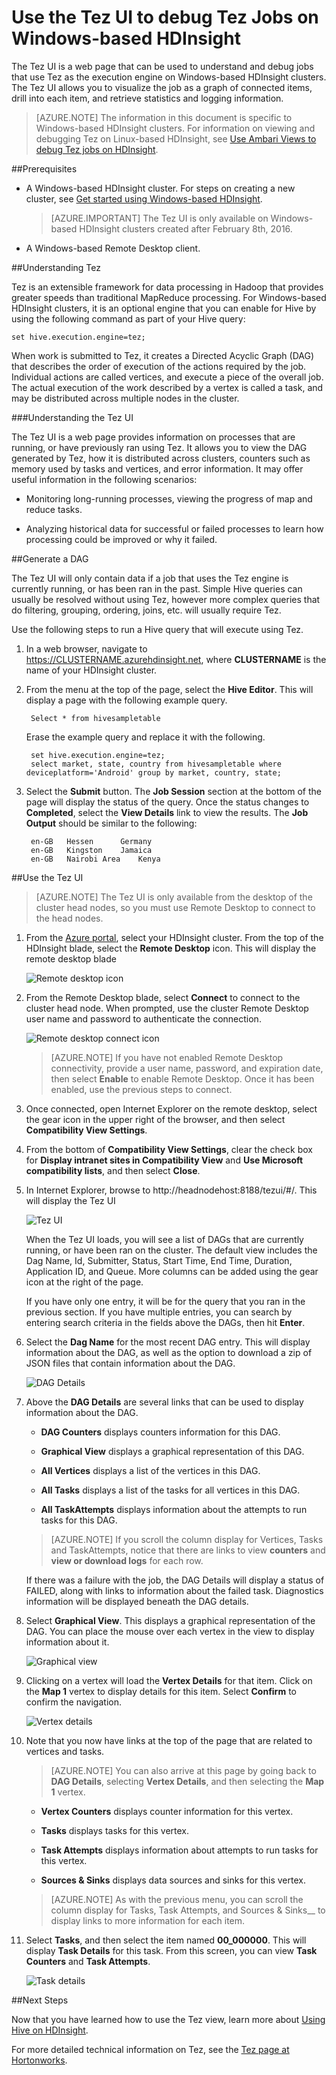 <properties
pageTitle="Use Tez UI with Windows-based HDInsight | Azure"
description="Learn how to use the Tez UI to debug Tez jobs on Windows-based HDInsight HDInsight."
services="hdinsight"
documentationCenter=""
authors="Blackmist"
manager="paulettm"
editor="cgronlun"/>

<tags
ms.service="hdinsight"
ms.devlang="na"
ms.topic="article"
ms.tgt_pltfrm="na"
ms.workload="big-data"
ms.date="05/03/2016"
ms.author="larryfr"/>

# Use the Tez UI to debug Tez Jobs on Windows-based HDInsight

The Tez UI is a web page that can be used to understand and debug jobs that use Tez as the execution engine on Windows-based HDInsight clusters. The Tez UI allows you to visualize the job as a graph of connected items, drill into each item, and retrieve statistics and logging information.

> [AZURE.NOTE] The information in this document is specific to Windows-based HDInsight clusters. For information on viewing and debugging Tez on Linux-based HDInsight, see [Use Ambari Views to debug Tez jobs on HDInsight](hdinsight-debug-ambari-tez-view.md).

##Prerequisites

* A Windows-based HDInsight cluster. For steps on creating a new cluster, see [Get started using Windows-based HDInsight](hdinsight-hadoop-tutorial-get-started-windows.md).

    > [AZURE.IMPORTANT] The Tez UI is only available on Windows-based HDInsight clusters created after February 8th, 2016.

* A Windows-based Remote Desktop client.

##Understanding Tez

Tez is an extensible framework for data processing in Hadoop that provides greater speeds than traditional MapReduce processing. For Windows-based HDInsight clusters, it is an optional engine that you can enable for Hive by using the following command as part of your Hive query:

    set hive.execution.engine=tez;

When work is submitted to Tez, it creates a Directed Acyclic Graph (DAG) that describes the order of execution of the actions required by the job. Individual actions are called vertices, and execute a piece of the overall job. The actual execution of the work described by a vertex is called a task, and may be distributed across multiple nodes in the cluster.

###Understanding the Tez UI

The Tez UI is a web page provides information on processes that are running, or have previously ran using Tez. It allows you to view the DAG generated by Tez, how it is distributed across clusters, counters such as memory used by tasks and vertices, and error information. It may offer useful information in the following scenarios:

* Monitoring long-running processes, viewing the progress of map and reduce tasks.

* Analyzing historical data for successful or failed processes to learn how processing could be improved or why it failed.

##Generate a DAG

The Tez UI will only contain data if a job that uses the Tez engine is currently running, or has been ran in the past. Simple Hive queries can usually be resolved without using Tez, however more complex queries that do filtering, grouping, ordering, joins, etc. will usually require Tez.

Use the following steps to run a Hive query that will execute using Tez.

1. In a web browser, navigate to https://CLUSTERNAME.azurehdinsight.net, where __CLUSTERNAME__ is the name of your HDInsight cluster.

2. From the menu at the top of the page, select the __Hive Editor__. This will display a page with the following example query.

        Select * from hivesampletable

    Erase the example query and replace it with the following.

        set hive.execution.engine=tez;
        select market, state, country from hivesampletable where deviceplatform='Android' group by market, country, state;

3. Select the __Submit__ button. The __Job Session__ section at the bottom of the page will display the status of the query. Once the status changes to __Completed__, select the __View Details__ link to view the results. The __Job Output__ should be similar to the following:
        
        en-GB   Hessen      Germany
        en-GB   Kingston    Jamaica
        en-GB   Nairobi Area    Kenya

##Use the Tez UI

> [AZURE.NOTE] The Tez UI is only available from the desktop of the cluster head nodes, so you must use Remote Desktop to connect to the head nodes.

1. From the [Azure portal](https://portal.azure.com), select your HDInsight cluster. From the top of the HDInsight blade, select the __Remote Desktop__ icon. This will display the remote desktop blade

    ![Remote desktop icon](./media/hdinsight-debug-tez-ui/remotedesktopicon.png)

2. From the Remote Desktop blade, select __Connect__ to connect to the cluster head node. When prompted, use the cluster Remote Desktop user name and password to authenticate the connection.

    ![Remote desktop connect icon](./media/hdinsight-debug-tez-ui/remotedesktopconnect.png)

    > [AZURE.NOTE] If you have not enabled Remote Desktop connectivity, provide a user name, password, and expiration date, then select __Enable__ to enable Remote Desktop. Once it has been enabled, use the previous steps to connect.

3. Once connected, open Internet Explorer on the remote desktop, select the gear icon in the upper right of the browser, and then select __Compatibility View Settings__.

4. From the bottom of __Compatibility View Settings__, clear the check box for __Display intranet sites in Compatibility View__ and __Use Microsoft compatibility lists__, and then select __Close__.

5. In Internet Explorer, browse to http://headnodehost:8188/tezui/#/. This will display the Tez UI

    ![Tez UI](./media/hdinsight-debug-tez-ui/tezui.png)

    When the Tez UI loads, you will see a list of DAGs that are currently running, or have been ran on the cluster. The default view includes the Dag Name, Id, Submitter, Status, Start Time, End Time, Duration, Application ID, and Queue. More columns can be added using the gear icon at the right of the page.

    If you have only one entry, it will be for the query that you ran in the previous section. If you have multiple entries, you can search by entering search criteria in the fields above the DAGs, then hit __Enter__.

4. Select the __Dag Name__ for the most recent DAG entry. This will display information about the DAG, as well as the option to download a zip of JSON files that contain information about the DAG.

    ![DAG Details](./media/hdinsight-debug-tez-ui/dagdetails.png)

5. Above the __DAG Details__ are several links that can be used to display information about the DAG.

    * __DAG Counters__ displays counters information for this DAG.
    
    * __Graphical View__ displays a graphical representation of this DAG.
    
    * __All Vertices__ displays a list of the vertices in this DAG.
    
    * __All Tasks__ displays a list of the tasks for all vertices in this DAG.
    
    * __All TaskAttempts__ displays information about the attempts to run tasks for this DAG.
    
    > [AZURE.NOTE] If you scroll the column display for Vertices, Tasks and TaskAttempts, notice that there are links to view __counters__ and __view or download logs__ for each row.

    If there was a failure with the job, the DAG Details will display a status of FAILED, along with links to information about the failed task. Diagnostics information will be displayed beneath the DAG details.

7. Select __Graphical View__. This displays a graphical representation of the DAG. You can place the mouse over each vertex in the view to display information about it.

    ![Graphical view](./media/hdinsight-debug-tez-ui/dagdiagram.png)

8. Clicking on a vertex will load the __Vertex Details__ for that item. Click on the __Map 1__ vertex to display details for this item. Select __Confirm__ to confirm the navigation.

    ![Vertex details](./media/hdinsight-debug-tez-ui/vertexdetails.png)

9. Note that you now have links at the top of the page that are related to vertices and tasks.

    > [AZURE.NOTE] You can also arrive at this page by going back to __DAG Details__, selecting __Vertex Details__, and then selecting the __Map 1__ vertex.

    * __Vertex Counters__ displays counter information for this vertex.
    
    * __Tasks__ displays tasks for this vertex.
    
    * __Task Attempts__ displays information about attempts to run tasks for this vertex.
    
    * __Sources & Sinks__ displays data sources and sinks for this vertex.

    > [AZURE.NOTE] As with the previous menu, you can scroll the column display for Tasks, Task Attempts, and Sources & Sinks__ to display links to more information for each item.

10. Select __Tasks__, and then select the item named __00_000000__. This will display __Task Details__ for this task. From this screen, you can view __Task Counters__ and __Task Attempts__.

    ![Task details](./media/hdinsight-debug-tez-ui/taskdetails.png)

##Next Steps

Now that you have learned how to use the Tez view, learn more about [Using Hive on HDInsight](hdinsight-use-hive.md).

For more detailed technical information on Tez, see the [Tez page at Hortonworks](http://hortonworks.com/hadoop/tez/).